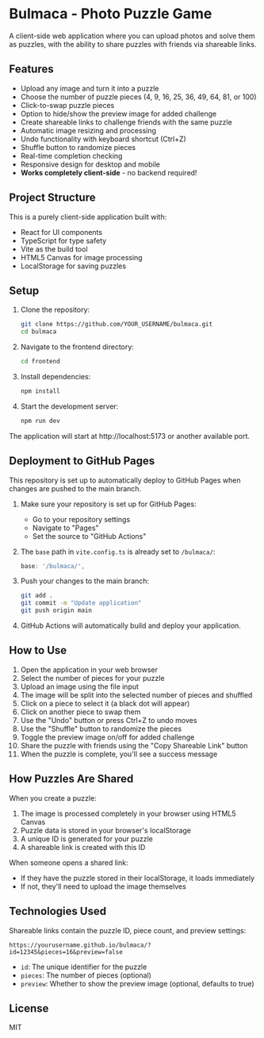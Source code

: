 # Bulmaca - Photo Puzzle Game

A client-side web application where you can upload photos and solve them as puzzles, with the ability to share puzzles with friends via shareable links.

## Features

- Upload any image and turn it into a puzzle
- Choose the number of puzzle pieces (4, 9, 16, 25, 36, 49, 64, 81, or 100)
- Click-to-swap puzzle pieces
- Option to hide/show the preview image for added challenge
- Create shareable links to challenge friends with the same puzzle
- Automatic image resizing and processing
- Undo functionality with keyboard shortcut (Ctrl+Z)
- Shuffle button to randomize pieces
- Real-time completion checking
- Responsive design for desktop and mobile
- **Works completely client-side** - no backend required!

## Project Structure

This is a purely client-side application built with:
- React for UI components
- TypeScript for type safety
- Vite as the build tool
- HTML5 Canvas for image processing
- LocalStorage for saving puzzles

## Setup

1. Clone the repository:
   ```bash
   git clone https://github.com/YOUR_USERNAME/bulmaca.git
   cd bulmaca
   ```

2. Navigate to the frontend directory:
   ```bash
   cd frontend
   ```

3. Install dependencies:
   ```bash
   npm install
   ```

4. Start the development server:
   ```bash
   npm run dev
   ```

The application will start at http://localhost:5173 or another available port.

## Deployment to GitHub Pages

This repository is set up to automatically deploy to GitHub Pages when changes are pushed to the main branch.

1. Make sure your repository is set up for GitHub Pages:
   - Go to your repository settings
   - Navigate to "Pages"
   - Set the source to "GitHub Actions"

2. The `base` path in `vite.config.ts` is already set to `/bulmaca/`:
   ```typescript
   base: '/bulmaca/',
   ```

3. Push your changes to the main branch:
   ```bash
   git add .
   git commit -m "Update application"
   git push origin main
   ```

4. GitHub Actions will automatically build and deploy your application.

## How to Use

1. Open the application in your web browser
2. Select the number of pieces for your puzzle
3. Upload an image using the file input
4. The image will be split into the selected number of pieces and shuffled
5. Click on a piece to select it (a black dot will appear)
6. Click on another piece to swap them
7. Use the "Undo" button or press Ctrl+Z to undo moves
8. Use the "Shuffle" button to randomize the pieces
9. Toggle the preview image on/off for added challenge
10. Share the puzzle with friends using the "Copy Shareable Link" button
11. When the puzzle is complete, you'll see a success message

## How Puzzles Are Shared

When you create a puzzle:
1. The image is processed completely in your browser using HTML5 Canvas
2. Puzzle data is stored in your browser's localStorage
3. A unique ID is generated for your puzzle
4. A shareable link is created with this ID

When someone opens a shared link:
- If they have the puzzle stored in their localStorage, it loads immediately
- If not, they'll need to upload the image themselves

## Technologies Used

Shareable links contain the puzzle ID, piece count, and preview settings:
```
https://yourusername.github.io/bulmaca/?id=12345&pieces=16&preview=false
```

- `id`: The unique identifier for the puzzle
- `pieces`: The number of pieces (optional)
- `preview`: Whether to show the preview image (optional, defaults to true)

## License

MIT 